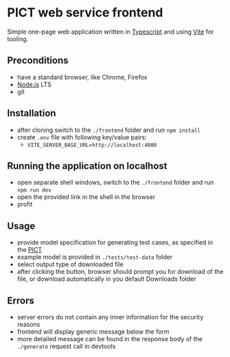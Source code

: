 # PICT web service frontend

Simple one-page web application written
in [Typescript](https://www.typescriptlang.org/)
and using [Vite](https://vitejs.dev/) for tooling.

## Preconditions

- have a standard browser, like Chrome, Firefox
- [Node.js](http://nodejs.org) LTS
- git

## Installation

- after cloning switch to the `./frontend` folder and run `npm install`
- create `.env` file with following key/value pairs:
  - `VITE_SERVER_BASE_URL=http://localhost:4000`

## Running the application on localhost

- open separate shell windows, switch to the `./frontend` folder
  and run `npm run dev`
- open the provided link in the shell in the browser
- profit

## Usage

- provide model specification for generating test cases, as specified in the [PICT](https://github.com/microsoft/pict/blob/main/doc/pict.md)
- example model is provided in `./tests/test-data` folder
- select output type of downloaded file
- after clicking the button, browser should prompt you
  for download of the file, or download automatically in you default Downloads folder

## Errors

- server errors do not contain any inner information for the security reasons
- frontend will display generic message below the form
- more detailed message can be found in the
  response body of the `./generate` request call in devtools
